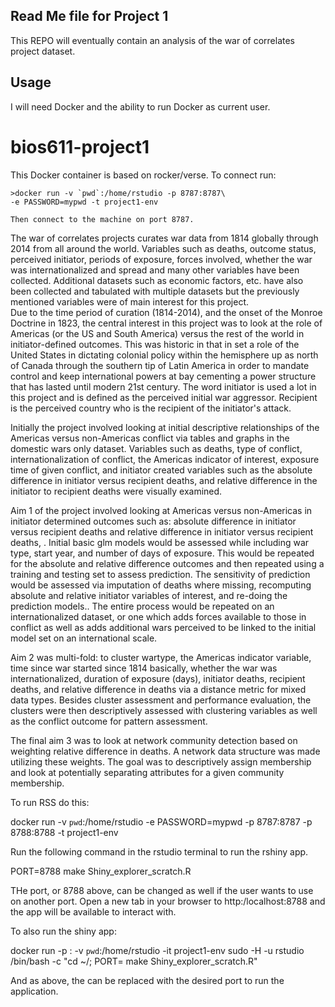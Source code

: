 Read Me file for Project 1
---------------------------

This REPO will eventually contain an analysis of the war of correlates project dataset.

Usage
--------

I will need Docker and the ability to run Docker as current user.

# bios611-project1


This Docker container is based on rocker/verse. To connect run:

    >docker run -v `pwd`:/home/rstudio -p 8787:8787\
    -e PASSWORD=mypwd -t project1-env    
    
    Then connect to the machine on port 8787.
    
    

The war of correlates projects curates war data from 1814 globally through 2014 from all around the world.  Variables such as deaths, outcome status, perceived initiator, periods of exposure, forces involved, whether the war was internationalized and spread and many other variables have been collected.  Additional datasets such as economic factors, etc. have also been collected and tabulated with multiple datasets but the previously mentioned variables were of main interest for this project.  
Due to the time period of curation (1814-2014), and the onset of the Monroe Doctrine in 1823, the central interest in this project was to look at the role of Americas (or the US and South America) versus the rest of the world in initiator-defined outcomes. This was historic in that in set a role of the United States in dictating colonial policy within the hemisphere up as north of Canada through the southern tip of Latin America in order to mandate control and keep international powers at bay cementing a power structure that has lasted until modern 21st century.  The word initiator is used a lot in this project and is defined as the perceived initial war aggressor. Recipient is the perceived country who is the recipient of the initiator's attack. 

Initially the project involved looking at initial descriptive relationships of the Americas versus non-Americas conflict via tables and graphs in the domestic wars only dataset.  Variables such as deaths, type of conflict, internationalization of conflict, the Americas indicator of interest, exposure time of given conflict, and initiator created variables such as the absolute difference in initiator versus recipient deaths, and relative difference in the initiator to recipient deaths were visually examined. 


Aim 1 of the project involved looking at Americas versus non-Americas in initiator determined outcomes such as: absolute difference in initiator versus recipient deaths and relative difference in initiator versus recipient deaths, .  Initial basic glm models would be assessed while including war type, start year, and number of days of exposure.  This would be repeated for the absolute and relative difference outcomes and then repeated using a training and testing set to assess prediction.   The sensitivity of prediction would be assessed via imputation of deaths where missing, recomputing absolute and relative initiator variables of interest, and re-doing the prediction models..  The entire process would be repeated on an internationalized dataset, or one which adds forces available to those in conflict as well as adds additional wars perceived to be linked to the initial model set on an international scale.


Aim 2 was multi-fold: to cluster wartype, the Americas indicator variable, time since war started since 1814 basically, whether the war was internationalized, duration of exposure (days), initiator deaths, recipient deaths, and relative difference in deaths via a distance metric for mixed data types.  Besides cluster assessment and performance evaluation, the clusters were then descriptively assessed with clustering variables as well as the conflict outcome for pattern assessment.   

The final aim 3 was to look at network community detection based on weighting relative difference in deaths.  A network data structure was made utilizing these weights.  The goal was to descriptively assign membership and look at potentially separating attributes for a given community membership.





To run RSS do this:

docker run -v `pwd`:/home/rstudio -e PASSWORD=mypwd -p 8787:8787 -p 8788:8788 -t project1-env

Run the following command in the rstudio terminal to run the rshiny app.

PORT=8788 make Shiny_explorer_scratch.R

THe port, or 8788 above, can be changed as well if the user wants to use on another port.  Open a new tab in your browser to http:/localhost:8788 and the app will be available to interact with.


To also run the shiny app:

docker run -p <port>:<port> -v `pwd`:/home/rstudio -it project1-env sudo -H -u rstudio /bin/bash -c "cd ~/; PORT=<port> make Shiny_explorer_scratch.R"

And as above, the <port> can be replaced with the desired port to run the application.


